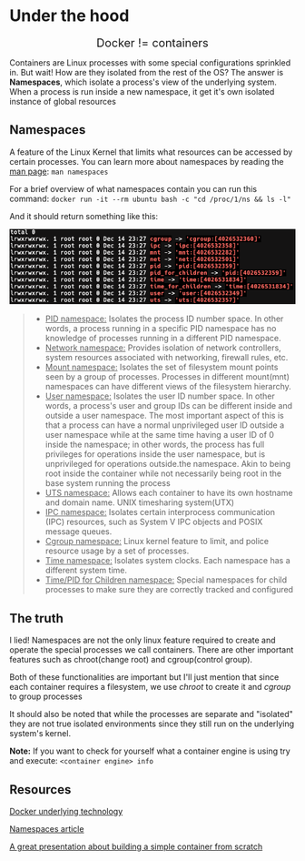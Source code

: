 # Under the hood

<div align="center" style="font-size: 20px;">
Docker != containers
</div>

Containers are Linux processes with some special configurations sprinkled in. But wait! How are they isolated from the rest of the OS?
The answer is **Namespaces**, which isolate a process's view of the underlying system. When a process is run inside a new namespace, it get it's own isolated instance of global resources

## Namespaces

A feature of the Linux Kernel that limits what resources can be accessed by certain processes.
You can learn more about namespaces by reading the [man page](https://man7.org/linux/man-pages/man7/namespaces.7.html): `man namespaces`

For a brief overview of what namespaces contain you can run this command:
`docker run -it --rm ubuntu bash -c "cd /proc/1/ns && ls -l"`

And it should return something like this:

![namespaces](_media/namespaces.png)

> - <u>PID namespace:</u> Isolates the process ID number space. In other words, a process running in a specific PID namespace has no knowledge of processes running in a different PID namespace.
> - <u>Network namespace:</u> Provides isolation of network controllers, system resources associated with networking, firewall rules, etc.
> - <u>Mount namespace:</u> Isolates the set of filesystem mount points seen by a group of processes. Processes in different mount(mnt) namespaces can have different views of the filesystem hierarchy.
> - <u>User namespace:</u> Isolates the user ID number space. In other words, a process's user and group IDs can be different inside and outside a user namespace. The most important aspect of this is that a process can have a normal unprivileged user ID outside a user namespace while at the same time having a user ID of 0 inside the namespace; in other words, the process has full privileges for operations inside the user namespace, but is unprivileged for operations outside.the namespace. Akin to being root inside the container while not necessarily being root in the base system running the process
> - <u>UTS namespace:</u> Allows each container to have its own hostname and domain name. UNIX timesharing system(UTX)
> - <u>IPC namespace:</u> Isolates certain interprocess communication (IPC) resources, such as System V IPC objects and POSIX message queues.
> - <u>Cgroup namespace:</u> Linux kernel feature to limit, and police resource usage by a set of processes.
> - <u>Time namespace:</u> Isolates system clocks. Each namespace has a different system time.
> - <u>Time/PID for Children namespace:</u> Special namespaces for child processes to make sure they are correctly tracked and configured 

## The truth

I lied! Namespaces are not the only linux feature required to create and operate the special processes we call containers. There are other important features such as chroot(change root) and cgroup(control group).

Both of these functionalities are important but I'll just mention that since each container requires a filesystem, we use *chroot* to create it and *cgroup* to group processes

It should also be noted that while the processes are separate and "isolated" they are not true isolated environments since they still run on the underlying system's kernel.

**Note:** If you want to check for yourself what a container engine is using try and execute: `<container engine> info`

## Resources

[Docker underlying technology](https://www.codementor.io/blog/docker-technology-5x1kilcbow)

[Namespaces article](https://lwn.net/Articles/531114/)

[A great presentation about building a simple container from scratch](https://www.youtube.com/watch?v=8fi7uSYlOdc)

